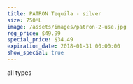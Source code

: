 ```yaml
---
title: PATRON Tequila - silver
size: 750ML
image: /assets/images/patron-2-use.jpg
reg_price: $49.99
special_price: $34.49
expiration_date: 2018-01-31 00:00:00
show_special: true
---
```



all types